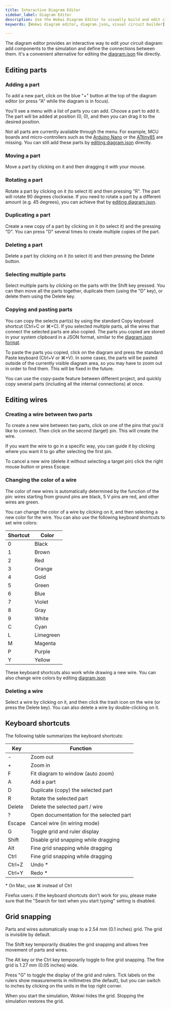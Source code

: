```yaml
---
title: Interactive Diagram Editor
sidebar_label: Diagram Editor
description: Use the Wokwi Diagram Editor to visually build and edit circuit simulations. Add components, wire connections, rotate, duplicate, and manage parts with the help of intuitive keyboard shortcuts and grid snapping.
keywords: [Wokwi diagram editor, diagram.json, visual circuit builder]

---
```


The diagram editor provides an interactive way to edit your circuit diagram: add components to the simulation and define the connections between them. It's a convenient alternative for editing the [diagram.json](../diagram-format) file directly.

## Editing parts

### Adding a part

To add a new part, click on the blue "+" button at the top of the diagram editor (or press "A" while the diagram is in focus).

You'll see a menu with a list of parts you can add. Choose a part to add it. The part will be added at position (0, 0), and then you can drag it to the desired position.

Not all parts are currently available through the menu. For example, MCU boards and micro-controllers such as the [Arduino Nano](../parts/wokwi-arduino-nano) or the [ATtiny85](../parts/wokwi-attiny85) are missing. You can still add these parts by [editing diagram.json](../diagram-format#parts) directly.

### Moving a part

Move a part by clicking on it and then dragging it with your mouse.

### Rotating a part

Rotate a part by clicking on it (to select it) and then pressing "R". The part will rotate 90 degrees clockwise. If you need to rotate a part by
a different amount (e.g. 45 degrees), you can achieve that by [editing diagram.json](../diagram-format#parts).

### Duplicating a part

Create a new copy of a part by clicking on it (to select it) and the pressing "D". You can press "D" several times to create multiple copies of the part.

### Deleting a part

Delete a part by clicking on it (to select it) and then pressing the Delete button.

### Selecting multiple parts

Select multiple parts by clicking on the parts with the Shift key pressed. You can then move all the parts together, duplicate them (using the "D" key), or delete them using the Delete key.

### Copying and pasting parts

You can copy the selects part(s) by using the standard Copy keyboard shortcut (Ctrl+C or ⌘+C). If you selected multiple parts, all the wires that connect the selected parts are also copied. The parts you copied are stored in your system clipboard in a JSON format, similar to the [diagram.json format](../diagram-format).

To paste the parts you copied, click on the diagram and press the standard Paste keyboard (Ctrl+V or ⌘+V). In some cases, the parts will be pasted outside of the currently visible diagram area, so you may have to zoom out in order to find them. This will be fixed in the future.

You can use the copy-paste feature between different project, and quickly copy several parts (including all the internal connections) at once.

## Editing wires

### Creating a wire between two parts

To create a new wire between two parts, click on one of the pins that you'd like to connect. Then click on the second (target) pin. This will create the wire.

If you want the wire to go in a specific way, you can guide it by clicking where you want it to go after selecting the first pin.

To cancel a new wire (delete it without selecting a target pin) click the right mouse button or press Escape.

### Changing the color of a wire

The color of new wires is automatically determined by the function of the pin: wires starting from ground pins are black, 5&nbsp;V pins are red, and other wires are green.

You can change the color of a wire by clicking on it, and then selecting a new color for the wire. You can also use the following keyboard shortcuts to set wire colors:

| Shortcut | Color     |
| -------- | --------- |
| 0        | Black     |
| 1        | Brown     |
| 2        | Red       |
| 3        | Orange    |
| 4        | Gold      |
| 5        | Green     |
| 6        | Blue      |
| 7        | Violet    |
| 8        | Gray      |
| 9        | White     |
| C        | Cyan      |
| L        | Limegreen |
| M        | Magenta   |
| P        | Purple    |
| Y        | Yellow    |

These keyboard shortcuts also work while drawing a new wire. You can also change wire colors by editing [diagram.json](../diagram-format#connections)

### Deleting a wire

Select a wire by clicking on it, and then click the trash icon on the wire (or press the Delete key). You can also delete a wire by double-clicking on it.

## Keyboard shortcuts

The following table summarizes the keyboard shortcuts:

| Key    | Function                                 |
| ------ | ---------------------------------------- |
| -      | Zoom out                                 |
| +      | Zoom in                                  |
| F      | Fit diagram to window (auto zoom)        |
| A      | Add a part                               |
| D      | Duplicate (copy) the selected part       |
| R      | Rotate the selected part                 |
| Delete | Delete the selected part / wire          |
| ?      | Open documentation for the selected part |
| Escape | Cancel wire (in wiring mode)             |
| G      | Toggle grid and ruler display            |
| Shift  | Disable grid snapping while dragging     |
| Alt    | Fine grid snapping while dragging        |
| Ctrl   | Fine grid snapping while dragging        |
| Ctrl+Z | Undo \*                                  |
| Ctrl+Y | Redo \*                                  |

\* On Mac, use ⌘ instead of Ctrl

Firefox users: if the keyboard shortcuts don't work for you, please make sure that the "Search for text when you start typing" setting is disabled.

## Grid snapping

Parts and wires automatically snap to a 2.54&nbsp;mm (0.1 inches) grid. The grid is invisible by default.

The Shift key temporarily disables the grid snapping and allows free movement of parts and wires.

The Alt key or the Ctrl key temporarily toggle to fine grid snapping. The fine grid is 1.27&nbsp;mm (0.05 inches) wide.

Press "G" to toggle the display of the grid and rulers. Tick labels on the rulers show measurements in millimetres (the default), but you can switch to inches by clicking on the units in the top right corner.

When you start the simulation, Wokwi hides the grid. Stopping the simulation restores the grid.
